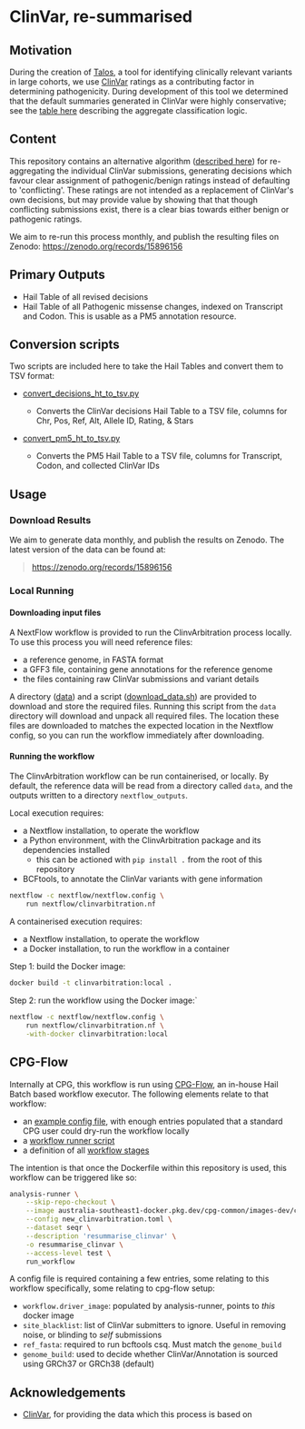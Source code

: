 # ClinVar, re-summarised

## Motivation

During the creation of [Talos](https://www.github.com/populationgenomics/automated-interpretation-pipeline), a tool for identifying clinically relevant variants in large cohorts, we use [ClinVar](https://www.ncbi.nlm.nih.gov/clinvar/) ratings as a contributing factor in determining pathogenicity. During development of this tool we determined that the default summaries generated in ClinVar were highly conservative; see the [table here](https://www.ncbi.nlm.nih.gov/clinvar/docs/clinsig/#agg_germline) describing the aggregate classification logic.

## Content

This repository contains an alternative algorithm ([described here](docs/algorithm.md)) for re-aggregating the individual ClinVar submissions, generating decisions which favour clear assignment of pathogenic/benign ratings instead of defaulting to 'conflicting'. These ratings are not intended as a replacement of ClinVar's own decisions, but may provide value by showing that that though conflicting submissions exist, there is a clear bias towards either benign or pathogenic ratings.

We aim to re-run this process monthly, and publish the resulting files on Zenodo: https://zenodo.org/records/15896156

## Primary Outputs

* Hail Table of all revised decisions
* Hail Table of all Pathogenic missense changes, indexed on Transcript and Codon. This is usable as a PM5 annotation resource.

## Conversion scripts

Two scripts are included here to take the Hail Tables and convert them to TSV format:

* [convert_decisions_ht_to_tsv.py](src/clinvarbitration/convert_decisions_ht_to_tsv.py)
  * Converts the ClinVar decisions Hail Table to a TSV file, columns for Chr, Pos, Ref, Alt, Allele ID, Rating, & Stars

* [convert_pm5_ht_to_tsv.py](src/clinvarbitration/convert_pm5_ht_to_tsv.py)
  * Converts the PM5 Hail Table to a TSV file, columns for Transcript, Codon, and collected ClinVar IDs

## Usage

### Download Results

We aim to generate data monthly, and publish the results on Zenodo. The latest version of the data can be found at:

> https://zenodo.org/records/15896156

### Local Running

#### Downloading input files

A NextFlow workflow is provided to run the ClinvArbitration process locally. To use this process you will need reference files:

- a reference genome, in FASTA format
- a GFF3 file, containing gene annotations for the reference genome
- the files containing raw ClinVar submissions and variant details

A directory ([data](data)) and a script ([download_data.sh](data/download_files.sh)) are provided to download and store the required files. Running this script from the `data` directory will download and unpack all required files. The location these files are downloaded to matches the expected location in the Nextflow config, so you can run the workflow immediately after downloading.

#### Running the workflow

The ClinvArbitration workflow can be run containerised, or locally. By default, the reference data will be read from a directory called `data`, and the outputs written to a directory `nextflow_outputs`.

Local execution requires:

- a Nextflow installation, to operate the workflow
- a Python environment, with the ClinvArbitration package and its dependencies installed
  - this can be actioned with `pip install .` from the root of this repository
- BCFtools, to annotate the ClinVar variants with gene information

```bash
nextflow -c nextflow/nextflow.config \
    run nextflow/clinvarbitration.nf
```

A containerised execution requires:

- a Nextflow installation, to operate the workflow
- a Docker installation, to run the workflow in a container

Step 1: build the Docker image:

```bash
docker build -t clinvarbitration:local .
```

Step 2: run the workflow using the Docker image:`

```bash
nextflow -c nextflow/nextflow.config \
    run nextflow/clinvarbitration.nf \
    -with-docker clinvarbitration:local
```

## CPG-Flow

Internally at CPG, this workflow is run using [CPG-Flow](https://github.com/populationgenomics/cpg-flow), an in-house Hail Batch based workflow executor. The following elements relate to that workflow:

* an [example config file](src/clinvarbitration/config_template.toml), with enough entries populated that a standard CPG user could dry-run the workflow locally
* a [workflow runner script](src/clinvarbitration/run_workflow.py)
* a definition of all [workflow stages](src/clinvarbitration/stages.py)

The intention is that once the Dockerfile within this repository is used, this workflow can be triggered like so:

```bash
analysis-runner \
    --skip-repo-checkout \
    --image australia-southeast1-docker.pkg.dev/cpg-common/images-dev/clinvarbitration:PR_24 \
    --config new_clinvarbitration.toml \
    --dataset seqr \
    --description 'resummarise_clinvar' \
    -o resummarise_clinvar \
    --access-level test \
    run_workflow
```

A config file is required containing a few entries, some relating to this workflow specifically, some relating to cpg-flow setup:

* `workflow.driver_image`: populated by analysis-runner, points to _this_ docker image
* `site_blacklist`: list of ClinVar submitters to ignore. Useful in removing noise, or blinding to _self_ submissions
* `ref_fasta`: required to run bcftools csq. Must match the `genome_build`
* `genome_build`: used to decide whether ClinVar/Annotation is sourced using GRCh37 or GRCh38 (default)


## Acknowledgements

* [ClinVar](https://www.ncbi.nlm.nih.gov/clinvar), for providing the data which this process is based on

